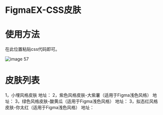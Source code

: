 # FigmaEX-CSS皮肤
# 使用方法
在此位置粘贴css代码即可。

![image 57](https://user-images.githubusercontent.com/16641863/224470090-32093981-554a-4fc6-a3fb-cb9d524620a4.png)

# 皮肤列表
1，小埋风格皮肤
地址：
2，紫色风格皮肤-大紫薯（适用于Figma浅色风格）
地址：
3，绿色风格皮肤-酸黄瓜（适用于Figma浅色风格）
地址：
3，拟态红风格皮肤-你太红（适用于Figma浅色风格）
地址：